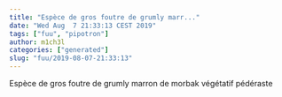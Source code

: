 ```yaml
---
title: "Espèce de gros foutre de grumly marr..."
date: "Wed Aug  7 21:33:13 CEST 2019"
tags: ["fuu", "pipotron"]
author: m1ch3l
categories: ["generated"]
slug: "fuu/2019-08-07-21:33:13"
---
```


Espèce de gros foutre de grumly marron de morbak végétatif pédéraste
